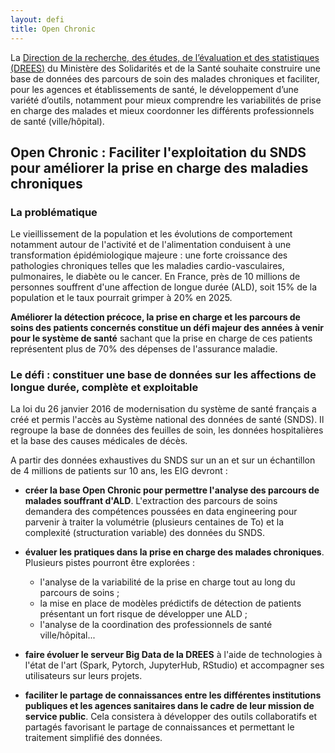 ```yaml
---
layout: defi
title: Open Chronic
---
```


La [Direction de la recherche, des études, de l’évaluation et des
statistiques (DREES)](http://drees.solidarites-sante.gouv.fr/etudes-et-statistiques/la-drees/)
du Ministère des Solidarités et de la Santé
souhaite construire une base de données des parcours de soin des
malades chroniques et faciliter, pour les agences et établissements
de santé, le développement d’une variété d’outils, notamment pour
mieux comprendre les variabilités de prise en charge des malades et
mieux coordonner les différents professionnels de santé (ville/hôpital).

## Open Chronic : Faciliter l'exploitation du SNDS pour améliorer la prise en charge des maladies chroniques

### La problématique

Le vieillissement de la population et les évolutions de comportement notamment autour de l'activité et de l'alimentation conduisent à une transformation épidémiologique majeure : une forte croissance des pathologies chroniques telles que les maladies cardio-vasculaires, pulmonaires, le diabète ou le cancer.
En France, près de 10 millions de personnes souffrent d'une affection de longue durée (ALD), soit 15% de la population et le taux pourrait grimper à 20% en 2025.

 **Améliorer la détection précoce, la prise en charge et les parcours de soins des patients concernés constitue un défi majeur des années à venir pour le système de santé** sachant que la prise en charge de ces patients représentent plus de 70% des dépenses de l'assurance maladie.

### Le défi : constituer une base de données sur les affections de longue durée, complète et exploitable

La loi du 26 janvier 2016 de modernisation du système de santé français a créé et permis l'accès au Système national des données de santé (SNDS). Il regroupe la base de données des feuilles de soin, les données hospitalières et la base des causes médicales de décès.

A partir des données exhaustives du SNDS sur un an et sur un échantillon de 4 millions de patients sur 10 ans, les EIG devront :

* **créer la base Open Chronic pour permettre l'analyse des parcours de malades souffrant d'ALD**. L'extraction des parcours de soins demandera des compétences poussées en data engineering pour parvenir à traiter la volumétrie (plusieurs centaines de To) et la complexité (structuration variable) des données du SNDS.

* **évaluer les pratiques dans la prise en charge des malades chroniques**. Plusieurs pistes pourront être explorées :
   - l'analyse de la variabilité de la prise en charge tout au long du parcours de soins ;
   - la mise en place de modèles prédictifs de détection de patients présentant un fort risque de développer une ALD ;
   - l'analyse de la coordination des professionnels de santé ville/hôpital...

* **faire évoluer le serveur Big Data de la DREES** à l'aide de technologies à l'état de l'art (Spark, Pytorch, JupyterHub, RStudio) et accompagner ses utilisateurs sur leurs projets.

* **faciliter le partage de connaissances entre les différentes institutions publiques et les agences sanitaires dans le cadre de leur mission de service public**. Cela consistera à développer des outils collaboratifs et partagés favorisant le partage de connaissances et permettant le traitement simplifié des données.

